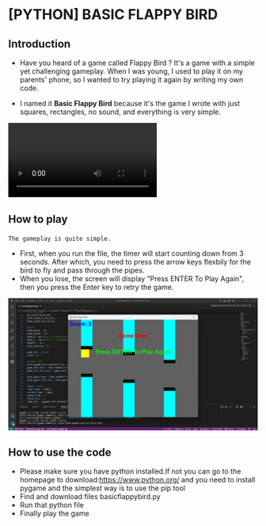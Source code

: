 # [PYTHON] BASIC FLAPPY BIRD

## Introduction
* Have you heard of a game called Flappy Bird ? It's a game with a simple yet challenging gameplay. When I was young, I used to play it on my parents' phone, so I wanted to try playing it again by writing my own code.

* I named it **Basic Flappy Bird** because it's the game I wrote with just squares, rectangles, no sound, and everything is very simple.

<p>
    <video src="assets/basicflappybird.mp4" controls autoplay>
</p>

## How to play
    The gameplay is quite simple.
* First, when you run the file, the timer will start counting down from 3 seconds. After which, you need to press the arrow keys flexbily for the bird to fly and pass through the pipes.
* When you lose, the screen will display "Press ENTER To Play Again", then you press the Enter key to retry the game.

<img src="assets/pic.png">

## How to use the code
* Please make sure you have python installed.If not you can go to the homepage to download:https://www.python.org/ and you need to install pygame and the simplest way is to use the pip tool
* Find and download files basicflappybird.py
* Run that python file
* Finally play the game
